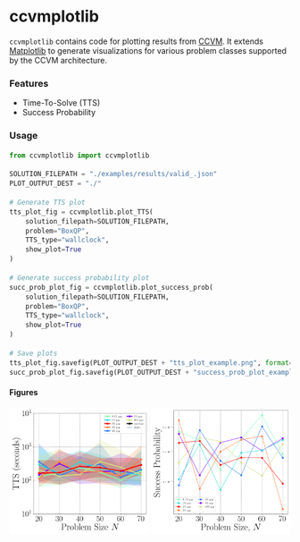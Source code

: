 # ccvmplotlib

`ccvmplotlib` contains code for plotting results from [CCVM](ccvm.com). It extends [Matplotlib](https://matplotlib.org/) to generate visualizations for various problem classes supported by the CCVM architecture.

### Features

- Time-To-Solve (TTS)
- Success Probability

### Usage

```python
from ccvmplotlib import ccvmplotlib

SOLUTION_FILEPATH = "./examples/results/valid_.json"
PLOT_OUTPUT_DEST = "./"

# Generate TTS plot
tts_plot_fig = ccvmplotlib.plot_TTS(
    solution_filepath=SOLUTION_FILEPATH,
    problem="BoxQP",
    TTS_type="wallclock",
    show_plot=True
)

# Generate success probability plot
succ_prob_plot_fig = ccvmplotlib.plot_success_prob(
    solution_filepath=SOLUTION_FILEPATH,
    problem="BoxQP",
    TTS_type="wallclock",
    show_plot=True
)

# Save plots
tts_plot_fig.savefig(PLOT_OUTPUT_DEST + "tts_plot_example.png", format="png")
succ_prob_plot_fig.savefig(PLOT_OUTPUT_DEST + "success_prob_plot_example.png", format="png")
```

#### Figures

<img src="images/tts_plot_example.png" width="250">
<img src="images/success_prob_plot_example.png" width="250">
